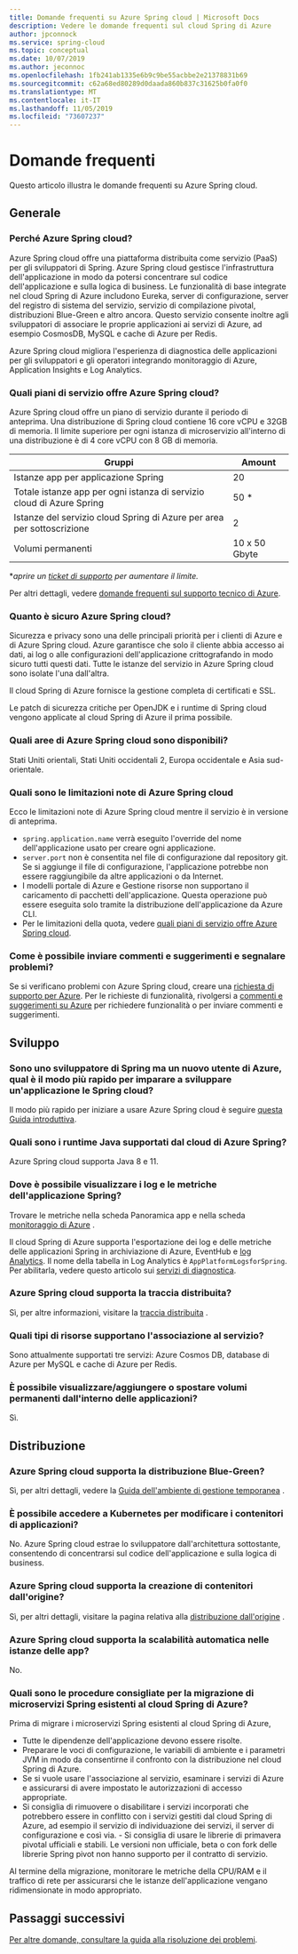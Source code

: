 ```yaml
---
title: Domande frequenti su Azure Spring cloud | Microsoft Docs
description: Vedere le domande frequenti sul cloud Spring di Azure
author: jpconnock
ms.service: spring-cloud
ms.topic: conceptual
ms.date: 10/07/2019
ms.author: jeconnoc
ms.openlocfilehash: 1fb241ab1335e6b9c9be55acbbe2e21378831b69
ms.sourcegitcommit: c62a68ed80289d0daada860b837c31625b0fa0f0
ms.translationtype: MT
ms.contentlocale: it-IT
ms.lasthandoff: 11/05/2019
ms.locfileid: "73607237"
---
```

# <a name="frequently-asked-questions"></a>Domande frequenti

Questo articolo illustra le domande frequenti su Azure Spring cloud. 

## <a name="general"></a>Generale

### <a name="why-azure-spring-cloud"></a>Perché Azure Spring cloud?

Azure Spring cloud offre una piattaforma distribuita come servizio (PaaS) per gli sviluppatori di Spring. Azure Spring cloud gestisce l'infrastruttura dell'applicazione in modo da potersi concentrare sul codice dell'applicazione e sulla logica di business. Le funzionalità di base integrate nel cloud Spring di Azure includono Eureka, server di configurazione, server del registro di sistema del servizio, servizio di compilazione pivotal, distribuzioni Blue-Green e altro ancora. Questo servizio consente inoltre agli sviluppatori di associare le proprie applicazioni ai servizi di Azure, ad esempio CosmosDB, MySQL e cache di Azure per Redis.

Azure Spring cloud migliora l'esperienza di diagnostica delle applicazioni per gli sviluppatori e gli operatori integrando monitoraggio di Azure, Application Insights e Log Analytics.

### <a name="what-service-plans-does-azure-spring-cloud-offer"></a>Quali piani di servizio offre Azure Spring cloud?

Azure Spring cloud offre un piano di servizio durante il periodo di anteprima.  Una distribuzione di Spring cloud contiene 16 core vCPU e 32GB di memoria.  Il limite superiore per ogni istanza di microservizio all'interno di una distribuzione è di 4 core vCPU con 8 GB di memoria.

Gruppi | Amount
------- | -------
Istanze app per applicazione Spring | 20
Totale istanze app per ogni istanza di servizio cloud di Azure Spring | 50 *
Istanze del servizio cloud Spring di Azure per area per sottoscrizione | 2
Volumi permanenti | 10 x 50 Gbyte

*_aprire un [ticket di supporto](https://azure.microsoft.com/support/faq/) per aumentare il limite._

Per altri dettagli, vedere [domande frequenti sul supporto tecnico di Azure](https://azure.microsoft.com/support/faq/).

### <a name="how-secure-is-azure-spring-cloud"></a>Quanto è sicuro Azure Spring cloud?

Sicurezza e privacy sono una delle principali priorità per i clienti di Azure e di Azure Spring cloud. Azure garantisce che solo il cliente abbia accesso ai dati, ai log o alle configurazioni dell'applicazione crittografando in modo sicuro tutti questi dati. Tutte le istanze del servizio in Azure Spring cloud sono isolate l'una dall'altra.

Il cloud Spring di Azure fornisce la gestione completa di certificati e SSL.

Le patch di sicurezza critiche per OpenJDK e i runtime di Spring cloud vengono applicate al cloud Spring di Azure il prima possibile.

### <a name="which-regions-azure-spring-cloud-are-available"></a>Quali aree di Azure Spring cloud sono disponibili?

Stati Uniti orientali, Stati Uniti occidentali 2, Europa occidentale e Asia sud-orientale.

### <a name="what-are-the-known-limitations-of-azure-spring-cloud"></a>Quali sono le limitazioni note di Azure Spring cloud

Ecco le limitazioni note di Azure Spring cloud mentre il servizio è in versione di anteprima.

* `spring.application.name` verrà eseguito l'override del nome dell'applicazione usato per creare ogni applicazione.
* `server.port` non è consentita nel file di configurazione dal repository git. Se si aggiunge il file di configurazione, l'applicazione potrebbe non essere raggiungibile da altre applicazioni o da Internet.
* I modelli portale di Azure e Gestione risorse non supportano il caricamento di pacchetti dell'applicazione. Questa operazione può essere eseguita solo tramite la distribuzione dell'applicazione da Azure CLI.
* Per le limitazioni della quota, vedere [quali piani di servizio offre Azure Spring cloud](#what-service-plans-does-azure-spring-cloud-offer).

### <a name="how-can-i-provide-feedback-and-report-issues"></a>Come è possibile inviare commenti e suggerimenti e segnalare problemi?

Se si verificano problemi con Azure Spring cloud, creare una [richiesta di supporto per Azure](https://docs.microsoft.com/azure/azure-supportability/how-to-create-azure-support-request). Per le richieste di funzionalità, rivolgersi a [commenti e suggerimenti su Azure](https://feedback.azure.com/forums/34192--general-feedback) per richiedere funzionalità o per inviare commenti e suggerimenti.

## <a name="development"></a>Sviluppo

### <a name="i-am-a-spring-developer-but-new-to-azure-what-is-the-quickest-way-for-me-to-learn-how-to-develop-aazure-spring-cloud-application"></a>Sono uno sviluppatore di Spring ma un nuovo utente di Azure, qual è il modo più rapido per imparare a sviluppare un'applicazione le Spring cloud?

Il modo più rapido per iniziare a usare Azure Spring cloud è seguire [questa Guida introduttiva](spring-cloud-quickstart-launch-app-portal.md).

### <a name="what-java-runtime-does-azure-spring-cloud-support"></a>Quali sono i runtime Java supportati dal cloud di Azure Spring?

Azure Spring cloud supporta Java 8 e 11.

### <a name="where-can-i-see-my-spring-application-logs-and-metrics"></a>Dove è possibile visualizzare i log e le metriche dell'applicazione Spring?

Trovare le metriche nella scheda Panoramica app e nella scheda [monitoraggio di Azure](https://docs.microsoft.com/azure/azure-monitor/platform/data-platform-metrics#interacting-with-azure-monitor-metrics) .

Il cloud Spring di Azure supporta l'esportazione dei log e delle metriche delle applicazioni Spring in archiviazione di Azure, EventHub e [log Analytics](https://docs.microsoft.com/azure/azure-monitor/platform/data-platform-logs#log-queries). Il nome della tabella in Log Analytics è `AppPlatformLogsforSpring`. Per abilitarla, vedere questo articolo sui [servizi di diagnostica](diagnostic-services.md).

### <a name="does-azure-spring-cloud-support-distributed-tracing"></a>Azure Spring cloud supporta la traccia distribuita?

Sì, per altre informazioni, visitare la [traccia distribuita](spring-cloud-tutorial-distributed-tracing.md) .

### <a name="what-resource-types-does-service-binding-support"></a>Quali tipi di risorse supportano l'associazione al servizio?

Sono attualmente supportati tre servizi: Azure Cosmos DB, database di Azure per MySQL e cache di Azure per Redis.

### <a name="can-i-viewaddmove-persistent-volumes-from-inside-my-applications"></a>È possibile visualizzare/aggiungere o spostare volumi permanenti dall'interno delle applicazioni?
Sì.

## <a name="deployment"></a>Distribuzione

### <a name="does-azure-spring-cloud-support-blue-green-deployment"></a>Azure Spring cloud supporta la distribuzione Blue-Green?
Sì, per altri dettagli, vedere la [Guida dell'ambiente di gestione temporanea](spring-cloud-howto-staging-environment.md) .

### <a name="can-i-access-kubernetes-to-manipulate-my-application-containers"></a>È possibile accedere a Kubernetes per modificare i contenitori di applicazioni?

No.  Azure Spring cloud estrae lo sviluppatore dall'architettura sottostante, consentendo di concentrarsi sul codice dell'applicazione e sulla logica di business.

### <a name="does-azure-spring-cloud-support-building-containers-from-source"></a>Azure Spring cloud supporta la creazione di contenitori dall'origine?

Sì, per altri dettagli, visitare la pagina relativa alla [distribuzione dall'origine](spring-cloud-launch-from-source.md) .

### <a name="does-azure-spring-cloud-support-autoscaling-in-app-instances"></a>Azure Spring cloud supporta la scalabilità automatica nelle istanze delle app?

No.

### <a name="what-are-the-best-practices-for-migrating-existing-spring-microservices-to-azure-spring-cloud"></a>Quali sono le procedure consigliate per la migrazione di microservizi Spring esistenti al cloud Spring di Azure?

Prima di migrare i microservizi Spring esistenti al cloud Spring di Azure,
* Tutte le dipendenze dell'applicazione devono essere risolte.
* Preparare le voci di configurazione, le variabili di ambiente e i parametri JVM in modo da consentirne il confronto con la distribuzione nel cloud Spring di Azure.
* Se si vuole usare l'associazione al servizio, esaminare i servizi di Azure e assicurarsi di avere impostato le autorizzazioni di accesso appropriate.
* Si consiglia di rimuovere o disabilitare i servizi incorporati che potrebbero essere in conflitto con i servizi gestiti dal cloud Spring di Azure, ad esempio il servizio di individuazione dei servizi, il server di configurazione e così via.
*-* Si consiglia di usare le librerie di primavera pivotal ufficiali e stabili. Le versioni non ufficiale, beta o con fork delle librerie Spring pivot non hanno supporto per il contratto di servizio.

Al termine della migrazione, monitorare le metriche della CPU/RAM e il traffico di rete per assicurarsi che le istanze dell'applicazione vengano ridimensionate in modo appropriato.

## <a name="next-steps"></a>Passaggi successivi

[Per altre domande, consultare la guida alla risoluzione dei problemi](spring-cloud-troubleshoot.md).